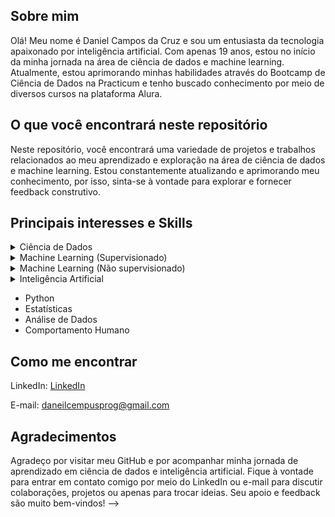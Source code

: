 ## Sobre mim

Olá! Meu nome é Daniel Campos da Cruz e sou um entusiasta da tecnologia apaixonado por inteligência artificial. Com apenas 19 anos, estou no início da minha jornada na área de ciência de dados e machine learning. Atualmente, estou aprimorando minhas habilidades através do Bootcamp de Ciência de Dados na Practicum e tenho buscado conhecimento por meio de diversos cursos na plataforma Alura.

## O que você encontrará neste repositório

Neste repositório, você encontrará uma variedade de projetos e trabalhos relacionados ao meu aprendizado e exploração na área de ciência de dados e machine learning. Estou constantemente atualizando e aprimorando meu conhecimento, por isso, sinta-se à vontade para explorar e fornecer feedback construtivo.

## Principais interesses e Skills

<details>  
  <summary>Ciência de Dados</summary>
  
  - Estatísticas
  - Álgebra Linear 
  - Fundamentos da Computação
  - Fundamentos do aprendizado de maquina
  - Conhecimento com banco de dados
  - Vizualização e Limpeza de dados
    
</details>

<details>
  <summary>Machine Learning (Supervisionado)</summary>

  - Linear Model (Regressão e Classificação)
  - KNN
  - Decision Tree (Classifier and Regressor) 
  - Ensemble Learning (Bagging and Boosting)
  - Generative Model
  - Metricas de validação (Classificação e Regressão)
  - Tecnica de Validação cruzada
  - Tecnicas de Otimização
    
</details>

<details>
  <summary>Machine Learning (Não supervisionado)</summary>

  - Clustering (Conhecimento Limitado - Ainda em estudo)
  
</details>


<details><summary>Inteligência Artificial</summary>
  
<h1 style="font-size: 5px;">Tenho um grande interesse por esta área, mas minha experiência prática na criação de projetos que podem ser classificados como Inteligência Artificial ainda está em estágios iniciais.</h1>
</details>

- Python
- Estatísticas
- Análise de Dados
- Comportamento Humano

## Como me encontrar

LinkedIn: [LinkedIn](https://www.linkedin.com/in/daniel-campos-b39881278/)

E-mail: daneilcempusprog@gmail.com

## Agradecimentos

Agradeço por visitar meu GitHub e por acompanhar minha jornada de aprendizado em ciência de dados e inteligência artificial. Fique à vontade para entrar em contato comigo por meio do LinkedIn ou e-mail para discutir colaborações, projetos ou apenas para trocar ideias. Seu apoio e feedback são muito bem-vindos!
-->



